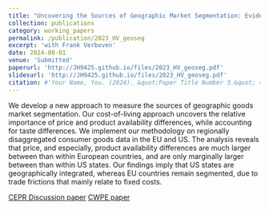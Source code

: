 ```yaml
---
title: "Uncovering the Sources of Geographic Market Segmentation: Evidence from the EU and the US"
collection: publications
category: working_papers
permalink: /publication/2023_HV_geoseg
excerpt: 'with Frank Verboven'
date: 2024-08-01
venue: 'Submitted'
paperurl: 'http://JH9425.github.io/files/2023_HV_geoseg.pdf'
slidesurl: 'http://JH9425.github.io/files/2023_HV_geoseg.pdf'
citation: #'Your Name, You. (2024). &quot;Paper Title Number 3.&quot; <i>GitHub Journal of Bugs</i>. 1(3).'
---
```


We develop a new approach to measure the sources of geographic goods market segmentation. Our cost-of-living approach uncovers the relative importance of price and product availability differences, while accounting for taste differences. We implement our methodology on regionally disaggregated consumer goods data in the EU and US. The analysis reveals that price, and especially, product availability differences are much larger between than within European countries, and are only marginally larger between than within US states. Our findings imply that US states are geographically integrated, whereas EU countries remain segmented, due to trade frictions that mainly relate to fixed costs.

[CEPR Discussion paper](https://cepr.org/publications/dp18911) [CWPE paper](https://www.econ.cam.ac.uk/research/cwpe-abstracts?cwpe=2402) 